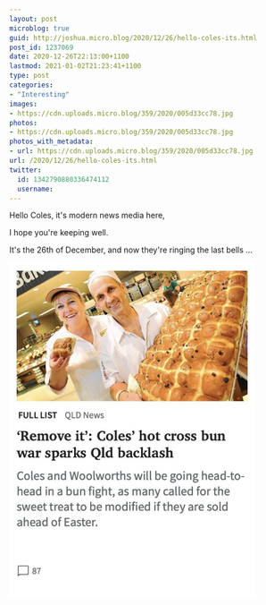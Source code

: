 ```yaml
---
layout: post
microblog: true
guid: http://joshua.micro.blog/2020/12/26/hello-coles-its.html
post_id: 1237069
date: 2020-12-26T22:13:00+1100
lastmod: 2021-01-02T21:23:41+1100
type: post
categories:
- "Interesting"
images:
- https://cdn.uploads.micro.blog/359/2020/005d33cc78.jpg
photos:
- https://cdn.uploads.micro.blog/359/2020/005d33cc78.jpg
photos_with_metadata:
- url: https://cdn.uploads.micro.blog/359/2020/005d33cc78.jpg
url: /2020/12/26/hello-coles-its.html
twitter:
  id: 1342790880336474112
  username: 
---
```

Hello Coles, it's modern news media here,

I hope you're keeping well.

It's the 26th of December, and now they're ringing the last bells …

<img src="uploads/2020/005d33cc78.jpg" width="440" height="600" alt="" />
